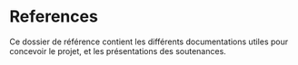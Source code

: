 # References

Ce dossier de référence contient les différents documentations utiles pour concevoir le projet, et les présentations des soutenances.